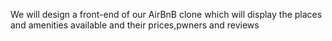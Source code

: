We will design a front-end of our AirBnB clone which will display the places and amenities available and their prices,pwners and reviews